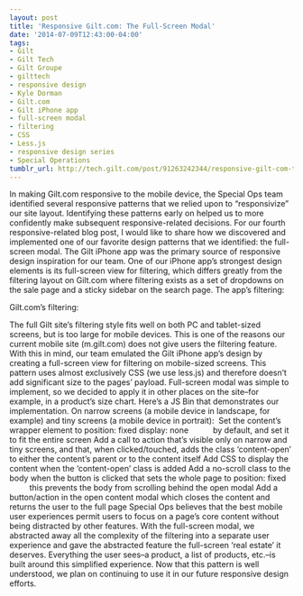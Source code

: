 ```yaml
---
layout: post
title: 'Responsive Gilt.com: The Full-Screen Modal'
date: '2014-07-09T12:43:00-04:00'
tags:
- Gilt
- Gilt Tech
- Gilt Groupe
- gilttech
- responsive design
- Kyle Dorman
- Gilt.com
- Gilt iPhone app
- full-screen modal
- filtering
- CSS
- Less.js
- responsive design series
- Special Operations
tumblr_url: http://tech.gilt.com/post/91263242344/responsive-gilt-com-the-full-screen-modal
---
```

In making Gilt.com responsive to the mobile device, the Special Ops team identified several responsive patterns that we relied upon to “responsivize” our site layout. Identifying these patterns early on helped us to more confidently make subsequent responsive-related decisions. For our fourth responsive-related blog post, I would like to share how we discovered and implemented one of our favorite design patterns that we identified: the full-screen modal.
The Gilt iPhone app was the primary source of responsive design inspiration for our team. One of our iPhone app’s strongest design elements is its full-screen view for filtering, which differs greatly from the filtering layout on Gilt.com where filtering exists as a set of dropdowns on the sale page and a sticky sidebar on the search page.
The app’s filtering:

Gilt.com’s filtering:

The full Gilt site’s filtering style fits well on both PC and tablet-sized screens, but is too large for mobile devices. This is one of the reasons our current mobile site (m.gilt.com) does not give users the filtering feature. With this in mind, our team emulated the Gilt iPhone app’s design by creating a full-screen view for filtering on mobile-sized screens. This pattern uses almost exclusively CSS (we use less.js) and therefore doesn’t add significant size to the pages’ payload.
Full-screen modal was simple to implement, so we decided to apply it in other places on the site–for example, in a product’s size chart. Here’s a JS Bin that demonstrates our implementation.
On narrow screens (a mobile device in landscape, for example) and tiny screens (a mobile device in portrait):
 Set the content’s wrapper element to
position: fixed
display: none
          by default, and set it to fit the entire screen
Add a call to action that’s visible only on narrow and tiny screens, and that, when clicked/touched, adds the class ‘content-open’ to either the content’s parent or to the content itself
Add CSS to display the content when the ‘content-open’ class is added
Add a no-scroll class to the body when the button is clicked that sets the whole page to
position: fixed
           this prevents the body from scrolling behind the open modal
Add a button/action in the open content modal which closes the content and returns the user to the full page
Special Ops believes that the best mobile user experiences permit users to focus on a page’s core content without being distracted by other features. With the full-screen modal, we abstracted away all the complexity of the filtering into a separate user experience and gave the abstracted feature the full-screen ‘real estate’ it deserves. Everything the user sees–a product, a list of products, etc.–is built around this simplified experience. Now that this pattern is well understood, we plan on continuing to use it in our future responsive design efforts.
